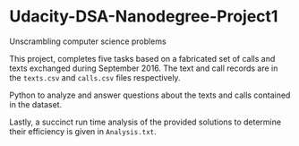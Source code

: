 # Udacity-DSA-Nanodegree-Project1
Unscrambling computer science problems

This project, completes five tasks based on a fabricated set of calls and texts exchanged during September 2016. 
The text and call records are in the `texts.csv` and `calls.csv` files respectively. 

Python to analyze and answer questions about the texts and calls contained in the dataset. 

Lastly, a succinct run time analysis of the provided solutions to determine their efficiency is given in `Analysis.txt`.
